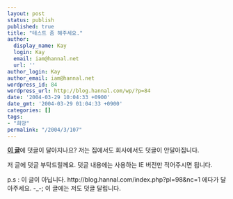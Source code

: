 ```yaml
---
layout: post
status: publish
published: true
title: "테스트 좀 해주세요."
author:
  display_name: Kay
  login: Kay
  email: iam@hannal.net
  url: ''
author_login: Kay
author_email: iam@hannal.net
wordpress_id: 84
wordpress_url: http://blog.hannal.com/wp/?p=84
date: '2004-03-29 10:04:33 +0900'
date_gmt: '2004-03-29 01:04:33 +0900'
categories: []
tags:
- "희망"
permalink: "/2004/3/107"
---
```

<p><a href="index.php?pl=98&nc=1" target="_self"><b>이 글</b></a>에 덧글이 달아지나요? 저는 집에서도 회사에서도 덧글이 안달아집니다.</p>
<p>저 글에 덧글 부탁드릴께요. 덧글 내용에는  사용하는 IE 버전만 적어주시면 됩니다.</p>
<p>p.s : 이 글이 아닙니다. http://blog.hannal.com/index.php?pl=98&nc=1 에다가 달아주세요. -_-; 이 글에는 저도 덧글 달립니다.</p>
